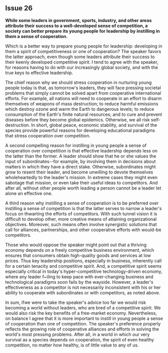 
Issue 26
---------------------------

**While some leaders in government, sports, industry, and other areas attribute their success to
a well-developed sense of competition, a society can better prepare its young people for
leadership by instilling in them a sense of cooperation.**


Which is a better way to prepare young people for leadership: developing in them a spirit of
competitiveness or one of cooperation? The speaker favors the latter approach, even though
some leaders attribute their success to their keenly developed competitive spirit. I tend to
agree with the speaker, for reasons having to do with our increasingly global society, and with
the true keys to effective leadership.

The chief reason why we should stress cooperation in nurturing young people today is that,
as tomorrow's leaders, they will face pressing societal problems that simply cannot be solved
apart from cooperative international efforts. For example, all nations will need to cooperate in
an effort to disarm themselves of weapons of mass destruction; to reduce harmful emissions
which destroy ozone and warm the Earth to dangerous levels; to reduce consumption of the
Earth's finite natural resources; and to cure and prevent diseases before they become global
epidemics. Otherwise, we all risk self-destruction. In short, global peace, economic stability,
and survival of the species provide powerful reasons for developing educational paradigms
that stress cooperation over competition.

A second compelling reason for instilling in young people a sense of cooperation over
competition is that effective leadership depends less on the latter than the former. A leader
should show that he or she values the input of subordinates--for example, by involving them in
decisions about matters in which they have a direct stake. Otherwise, subordinates might grow
to resent their leader, and become unwilling to devote themselves wholeheartedly to the
leader's mission. In extreme cases they might even sabotage that mission, or even take their
useful ideas to competitors. And after all, without other people worth leading a person cannot
be a leader let alone an effective one.

A third reason why instilling a sense of cooperation is to be preferred over instilling a sense
of competition is that the latter serves to narrow a leader's focus on thwarting the efforts of
competitors. With such tunnel vision it is difficult to develop other, more creative means of
attaining organizational objectives. Moreover, such means often involve synergistic solutions
that call for alliances, partnerships, and other cooperative efforts with would-be competitors.

Those who would oppose the speaker might point out that a thriving economy depends on a
freely competitive business environment, which ensures that consumers obtain high-quality
goods and services at low prices. Thus key leadership positions, especially in business,
inherently call for a certain tenacity and competitive spirit. And, a competitive spirit seems
especially critical in today's hyper-competitive technology-driven economy, where any leader
f~iling to keep pace with ever-changing business and technological paradigms soon fails by
the wayside. However, a leader's effectiveness as a competitor is not necessarily inconsistent
with his or her ability to cooperate with subordinates or with competitors, as noted above.

In sum, ifwe were to take the speaker's advice too far we would risk becoming a world
without leaders, who are bred of a competitive spirit. We would also risk the key benefits of a
free-market economy. Nevertheless, on balance I agree that it is more important to instill in
young people a sense of cooperation than one of competition. The speaker's preference
properly reflects the growing role of cooperative alliances and efforts in solving the world's
most pressing problems. After all, in a world in which our very survival as a species depends
on cooperation, the spirit of even healthy competition, no matter how healthy, is of little value to
any of us.


